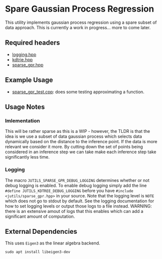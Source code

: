 # Spare Gaussian Process Regression
This utility implements gaussian process regression using a spare subset of data approach.
This is currently a work in progress... more to come later.

## Required headers
- [logging.hpp](../include/jutils/logging.hpp)
- [kdtrie.hpp](../include/jutils/kdtrie.hpp)
- [sparse_gpr.hpp](../include/jutils/sparse_gpr.hpp)

## Example Usage
- [sparse_gpr_test.cpp](../src/sparse_gpr_test.cpp): does some testing approximating a function.

## Usage Notes
### Imlementation
This will be rather sparse as this is a WIP - however, the TLDR is that the idea is we use a subset of data gaussian process which selects data dynamically based on the distance to the inference point. If the data is more relevant we consider it more. By cutting down the set of points being considered in an inference step we can take make each inference step take significantly less time.

### Logging
The macro `JUTILS_SPARSE_GPR_DEBUG_LOGGING` determines whether or not debug logging is enabled. To enable debug logging simply add the line `#define JUTILS_KDTREE_DEBUG_LOGGING` before you have `#include <jutils/sparse_gpr.hpp>` in your source. Note that the logging level is `NOTE` which does not go to stdout by default. See the logging documentation for how to set logging levels or output those logs to a file instead. WARNING: there is an extensive amout of logs that this enables which can add a significant amount of computation.

## External Dependencies
This uses `Eigen3` as the linear algebra backend.
```
sudo apt install libeigen3-dev
```